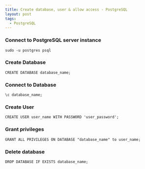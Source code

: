 ```yaml
---
title: Create database, user & allow access - PostgreSQL
layout: post
tags:
  - PostgreSQL
---
```


### Connect to PostgreSQL server instance

    sudo -u postgres psql

### Create Database

    CREATE DATABASE database_name;

### Connect to Database

    \c database_name;

### Create User

    CREATE USER user_name WITH PASSWORD 'user_password';

### Grant privileges

    GRANT ALL PRIVILEGES ON DATABASE "database_name" to user_name;

### Delete database

    DROP DATABASE IF EXISTS database_name;

